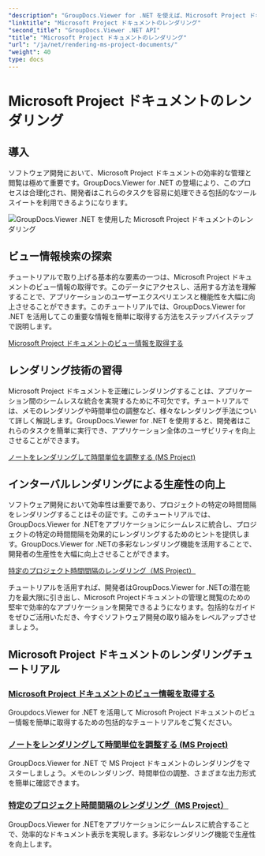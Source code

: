 ```yaml
---
"description": "GroupDocs.Viewer for .NET を使えば、Microsoft Project ドキュメントのビュー情報を簡単に取得できます。多彩なレンダリング機能で生産性を向上できます。"
"linktitle": "Microsoft Project ドキュメントのレンダリング"
"second_title": "GroupDocs.Viewer .NET API"
"title": "Microsoft Project ドキュメントのレンダリング"
"url": "/ja/net/rendering-ms-project-documents/"
"weight": 40
type: docs
---
```

# Microsoft Project ドキュメントのレンダリング

## 導入

ソフトウェア開発において、Microsoft Project ドキュメントの効率的な管理と閲覧は極めて重要です。GroupDocs.Viewer for .NET の登場により、このプロセスは合理化され、開発者はこれらのタスクを容易に処理できる包括的なツールスイートを利用できるようになります。

![GroupDocs.Viewer .NET を使用した Microsoft Project ドキュメントのレンダリング](/viewer/rendering-microsoft-project-documents/image.png)

## ビュー情報検索の探索
チュートリアルで取り上げる基本的な要素の一つは、Microsoft Project ドキュメントのビュー情報の取得です。このデータにアクセスし、活用する方法を理解することで、アプリケーションのユーザーエクスペリエンスと機能性を大幅に向上させることができます。このチュートリアルでは、GroupDocs.Viewer for .NET を活用してこの重要な情報を簡単に取得する方法をステップバイステップで説明します。

[Microsoft Project ドキュメントのビュー情報を取得する](./get-view-info-ms-project/)

## レンダリング技術の習得
Microsoft Project ドキュメントを正確にレンダリングすることは、アプリケーション間のシームレスな統合を実現するために不可欠です。チュートリアルでは、メモのレンダリングや時間単位の調整など、様々なレンダリング手法について詳しく解説します。GroupDocs.Viewer for .NET を使用すると、開発者はこれらのタスクを簡単に実行でき、アプリケーション全体のユーザビリティを向上させることができます。

[ノートをレンダリングして時間単位を調整する (MS Project)](./render-notes-and-adjust-time-ms-project/)

## インターバルレンダリングによる生産性の向上
ソフトウェア開発において効率性は重要であり、プロジェクトの特定の時間間隔をレンダリングすることはその証です。このチュートリアルでは、GroupDocs.Viewer for .NETをアプリケーションにシームレスに統合し、プロジェクトの特定の時間間隔を効果的にレンダリングするためのヒントを提供します。GroupDocs.Viewer for .NETの多彩なレンダリング機能を活用することで、開発者の生産性を大幅に向上させることができます。

[特定のプロジェクト時間間隔のレンダリング（MS Project）](./render-project-time-interval-ms-project/)

チュートリアルを活用すれば、開発者はGroupDocs.Viewer for .NETの潜在能力を最大限に引き出し、Microsoft Projectドキュメントの管理と閲覧のための堅牢で効率的なアプリケーションを開発できるようになります。包括的なガイドをぜひご活用いただき、今すぐソフトウェア開発の取り組みをレベルアップさせましょう。
## Microsoft Project ドキュメントのレンダリングチュートリアル
### [Microsoft Project ドキュメントのビュー情報を取得する](./get-view-info-ms-project/)
Groupdocs.Viewer for .NET を活用して Microsoft Project ドキュメントのビュー情報を簡単に取得するための包括的なチュートリアルをご覧ください。
### [ノートをレンダリングして時間単位を調整する (MS Project)](./render-notes-and-adjust-time-ms-project/)
GroupDocs.Viewer for .NET で MS Project ドキュメントのレンダリングをマスターしましょう。メモのレンダリング、時間単位の調整、さまざまな出力形式を簡単に確認できます。
### [特定のプロジェクト時間間隔のレンダリング（MS Project）](./render-project-time-interval-ms-project/)
GroupDocs.Viewer for .NETをアプリケーションにシームレスに統合することで、効率的なドキュメント表示を実現します。多彩なレンダリング機能で生産性を向上します。